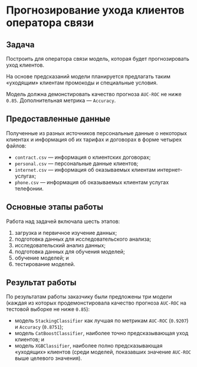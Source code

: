 # Прогнозирование ухода клиентов оператора связи

## Задача

Построить для оператора связи модель, которая будет прогнозировать уход клиентов.

На основе предсказаний модели планируется предлагать таким «уходящим» клиентам промокоды и специальные условия.

Модель должна демонстировать качество прогноза `AUC-ROC` не ниже `0.85`. Дополнительная метрика — `Accuracy`.

## Предоставленные данные

Полученные из разных источников персональные данные о некоторых клиентах и информация об их тарифах и договорах в форме четырех файлов:

- `contract.csv` — информация о клиентских договорах;
- `personal.csv` — персональные данные клиентов;
- `internet.csv` — информация об оказываемых клиентам интернет-услугах;
- `phone.csv` — информация об оказываемых клиентам услугах телефонии.

## Основные этапы работы

Работа над задачей включала шесть этапов:

1. загрузка и первичное изучение данных;
2. подготовка данных для исследовательского анализа;
3. исследовательский анализ данных;
4. подготовка данных для обучения моделей;
5. обучение моделей; и
6. тестирование моделей.

## Результат работы

По результатам работы заказчику были предложены три модели (каждая из которых продемонстировала качество прогноза `AUC-ROC` на тестовой выборке не ниже `0.85`):

- модель `StackingClassifier` как лучшая по метрикам `AUC-ROC` (`0.9207`) и `Accuracy` (`0.8751`);
- модель `CatBoostClassifier`, наиболее точно предсказывающая уход клиентов; и
- модель `XGBClassifier`, наиболее полно предсказывающая «уходящих» клиентов (среди моделей, показавших значение `AUC-ROC` выше целевого значения).
